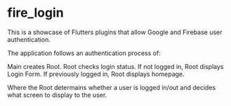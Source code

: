 # fire_login

This is a showcase of Flutters plugins that allow Google and Firebase user authentication.

The application follows an authentication process of:

Main creates Root.
Root checks login status.
If not logged in, Root displays Login Form.
If previously logged in, Root displays homepage.

Where the Root determains whether a user is logged in/out and decides what screen to display to the user.
